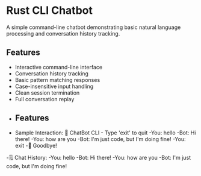 # Rust CLI Chatbot

A simple command-line chatbot demonstrating basic natural language processing and conversation history tracking.

## Features

- Interactive command-line interface
- Conversation history tracking
- Basic pattern matching responses
- Case-insensitive input handling
- Clean session termination
- Full conversation replay
- ## Features
- Sample Interaction:
💬 ChatBot CLI - Type 'exit' to quit
-You: hello
-Bot: Hi there!
-You: how are you
-Bot: I'm just code, but I'm doing fine!
-You: exit
-👋 Goodbye!
 
-🗒️ Chat History:
-You: hello
-Bot: Hi there!
-You: how are you
-Bot: I'm just code, but I'm doing fine!
